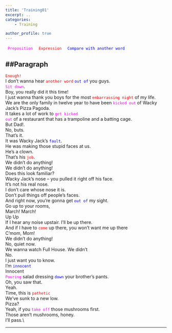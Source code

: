 ```yaml
---
title: 'Training01' 
excerpt: ..
categories:
    - Training

author_profile: true 
---
```


<code style="color : Magenta"> Preposition </code>
<code style="color : red"> Expression </code>
<code style="color : blue"> Compare with another word </code>

##Paragraph
---
<code style="color : red">Enough!</code>\
I don’t wanna hear <code style="color : red">another word</code> <code style="color : blue">out of</code> you guys.\
<code style="color : Magenta">Sit down</code>.\
Boy, you really did it this time!\
I just wanna thank you boys for the most <code style="color : red">embarrassing night</code> of my life.\
We are the only family in twelve year to have been <code style="color : Magenta">kicked out</code> of Wacky Jack’s Pizza Pagoda.\
It takes a lot of work to <code style="color : Magenta">get kicked out</code> of a restaurant that has a trampoline and a batting cage. \
But Dad!.\
No, buts.\
That’s it.\
It was Wacky Jack’s <code style="color : blue">fault</code>.\
He was making those stupid faces at us.\
He’s a clown.\
That’s his <code style="color : red">job</code>.\
We didn’t do anything!\
We didn’t do anything!\
Does this look familiar?\
Wacky Jack’s nose – you pulled it right off his face.\
It’s not his real nose.\
I don’t care whose nose it is.\
Don’t pull things off people’s faces.\
And right now, you’re gonna get <code style="color : blue">out of</code> my sight.\
Go up to your rooms,\
March! March!\
Up Up\
If I hear any noise upstair. I’ll be up there.\
And if I have to <code style="color : red">come</code> up there, you won’t want me up there\
C’mom, Mom!\
We didn’t do anything!\
No, quiet now.\
We wanna watch Full House. We didn’t\
No.\
I just want you to know.\
I’m <code style="color : blue">innocent</code>\
Innocent\
<code style="color : Magenta">Pouring</code> salad dressing <code style="color : blue">down</code> your brother’s pants.\
Oh, you saw that.\
Yeah.\
Time, this is <code style="color : red">pathetic</code>\
We’ve sunk to a new low.\
Pizza?\
Yeah, if you <code style="color : Magenta">take off</code> those mushrooms first.\
Those aren’t mushrooms, honey.\
I’ll pass.\

---



